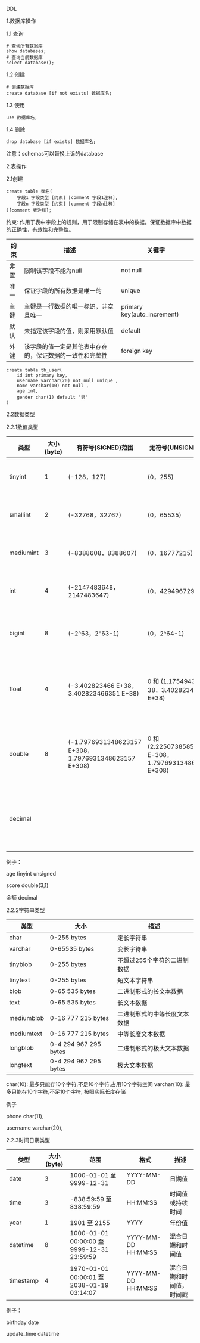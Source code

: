 DDL

1.数据库操作

1.1 查询

```mysql
# 查询所有数据库
show databases;
# 查询当前数据库
select database();
```

1.2 创建

```mysql
# 创建数据库
create database [if not exists] 数据库名;
```

1.3 使用

```mysql
use 数据库名;
```

1.4 删除

```mysql
drop database [if exists] 数据库名;
```

注意：schemas可以替换上诉的database

2.表操作

2.1创建

```mysql
create table 表名(
	字段1 字段类型 [约束] [comment 字段1注释],
	字段n 字段类型 [约束] [comment 字段n注释]
)[comment 表注释];
```

约束: 作用于表中字段上的规则，用于限制存储在表中的数据。保证数据库中数据的正确性，有效性和完整性。

| 约束 | 描述                                                     | 关键字                      |
| ---- | -------------------------------------------------------- | --------------------------- |
| 非空 | 限制该字段不能为null                                     | not null                    |
| 唯一 | 保证字段的所有数据是唯一的                               | unique                      |
| 主键 | 主键是一行数据的唯一标识，非空且唯一                     | primary key(auto_increment) |
| 默认 | 未指定该字段的值，则采用默认值                           | default                     |
| 外键 | 该字段的值一定是其他表中存在的，保证数据的一致性和完整性 | foreign key                 |

```mysql
create table tb_user(
    id int primary key,
    username varchar(20) not null unique ,
    name varchar(10) not null ,
    age int,
    gender char(1) default '男'
)
```

2.2数据类型

2.2.1数值类型

| 类型      | 大小(byte) | 有符号(SIGNED)范围                                    | 无符号(UNSIGNED)范围                                       | 描述             | 备注                                               |
| --------- | ---------- | ----------------------------------------------------- | ---------------------------------------------------------- | ---------------- | -------------------------------------------------- |
| tinyint   | 1          | (-128，127)                                           | (0，255)                                                   | 小整数值         |                                                    |
| smallint  | 2          | (-32768，32767)                                       | (0，65535)                                                 | 大整数值         |                                                    |
| mediumint | 3          | (-8388608，8388607)                                   | (0，16777215)                                              | 大整数值         |                                                    |
| int       | 4          | (-2147483648，2147483647)                             | (0，4294967295)                                            | 大整数值         |                                                    |
| bigint    | 8          | (-2^63，2^63-1)                                       | (0，2^64-1)                                                | 极大整数值       |                                                    |
| float     | 4          | (-3.402823466 E+38，3.402823466351  E+38)             | 0 和 (1.175494351  E-38，3.402823466 E+38)                 | 单精度浮点数值   | float(5,2)：5表示整个数字长度，2  表示小数位个数   |
| double    | 8          | (-1.7976931348623157 E+308，1.7976931348623157 E+308) | 0 和  (2.2250738585072014 E-308，1.7976931348623157 E+308) | 双精度浮点数值   | double(5,2)：5表示整个数字长度，2  表示小数位个数  |
| decimal   |            |                                                       |                                                            | 小数值(精度更高) | decimal(5,2)：5表示整个数字长度，2  表示小数位个数 |

例子：

age tinyint unsigned

score double(3,1)

金额 decimal

2.2.2字符串类型

| 类型       | 大小                  | 描述                         |
| ---------- | --------------------- | ---------------------------- |
| char       | 0-255 bytes           | 定长字符串                   |
| varchar    | 0-65535 bytes         | 变长字符串                   |
| tinyblob   | 0-255 bytes           | 不超过255个字符的二进制数据  |
| tinytext   | 0-255 bytes           | 短文本字符串                 |
| blob       | 0-65 535 bytes        | 二进制形式的长文本数据       |
| text       | 0-65 535 bytes        | 长文本数据                   |
| mediumblob | 0-16 777 215 bytes    | 二进制形式的中等长度文本数据 |
| mediumtext | 0-16 777 215 bytes    | 中等长度文本数据             |
| longblob   | 0-4 294 967 295 bytes | 二进制形式的极大文本数据     |
| longtext   | 0-4 294 967 295 bytes | 极大文本数据                 |

char(10): 最多只能存10个字符,不足10个字符,占用10个字符空间
varchar(10): 最多只能存10个字符,不足10个字符, 按照实际长度存储

例子

phone char(11),

username varchar(20),

2.2.3时间日期类型

| 类型      | 大小(byte) | 范围                                       | 格式                | 描述                     |
| --------- | ---------- | ------------------------------------------ | ------------------- | ------------------------ |
| date      | 3          | 1000-01-01 至  9999-12-31                  | YYYY-MM-DD          | 日期值                   |
| time      | 3          | -838:59:59 至  838:59:59                   | HH:MM:SS            | 时间值或持续时间         |
| year      | 1          | 1901 至 2155                               | YYYY                | 年份值                   |
| datetime  | 8          | 1000-01-01 00:00:00 至 9999-12-31 23:59:59 | YYYY-MM-DD HH:MM:SS | 混合日期和时间值         |
| timestamp | 4          | 1970-01-01 00:00:01 至 2038-01-19 03:14:07 | YYYY-MM-DD HH:MM:SS | 混合日期和时间值，时间戳 |

例子：

birthday date

update_time datetime